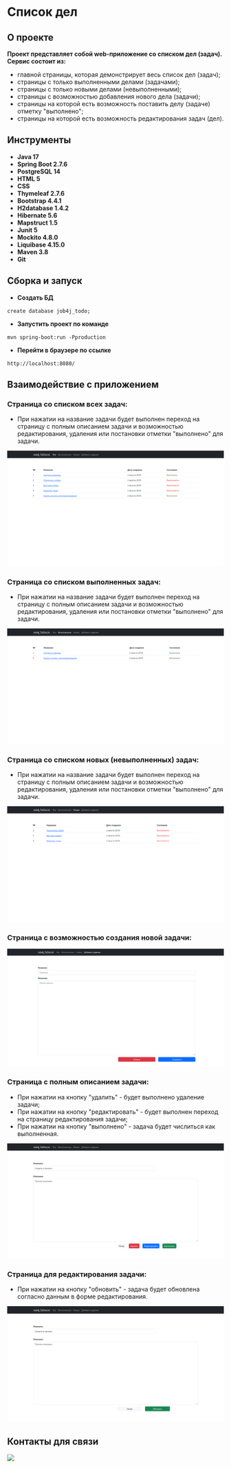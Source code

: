 # Список дел

## О проекте

**Проект представляет собой web-приложение со списком дел (задач). Сервис состоит из:**

* главной страницы, которая демонстрирует весь список дел (задач);
* страницы с только выполненными делами (задачами);
* страницы с только новыми делами (невыполненными);
* страницы с возможностью добавления нового дела (задачи);
* страницы на которой есть возможность поставить делу (задаче) отметку "выполнено";
* страницы на которой есть возможность редактирования задач (дел).

## Инструменты

- **Java 17**
- **Spring Boot 2.7.6**
- **PostgreSQL 14**
- **HTML 5**
- **CSS**
- **Thymeleaf 2.7.6**
- **Bootstrap 4.4.1**
- **H2database 1.4.2**
- **Hibernate 5.6**
- **Mapstruct 1.5**
- **Junit 5**
- **Mockito 4.8.0**
- **Liquibase 4.15.0**
- **Maven 3.8**
- **Git**

## Сборка и запуск<br>

- **Создать БД**

``` shell 
create database job4j_todo;
```

- **Запустить проект по команде**

``` shell 
mvn spring-boot:run -Pproduction
```

- **Перейти в браузере по ссылке**

``` shell 
http://localhost:8080/
```

## Взаимодействие с приложением<br>

### Страница со списком всех задач:

- При нажатии на название задачи будет выполнен переход на страницу с полным описанием задачи
  и возможностью редактирования, удаления или постановки отметки "выполнено" для задачи.

![tasks](src/main/resources/static/application_pictures/tasks.png)

### Страница со списком выполненных задач:

- При нажатии на название задачи будет выполнен переход на страницу с полным описанием задачи
  и возможностью редактирования, удаления или постановки отметки "выполнено" для задачи.

![completed_tasks](src/main/resources/static/application_pictures/completed_tasks.png)

### Страница со списком новых (невыполненных) задач:

- При нажатии на название задачи будет выполнен переход на страницу с полным описанием задачи
  и возможностью редактирования, удаления или постановки отметки "выполнено" для задачи.

![new_tasks](src/main/resources/static/application_pictures/new_tasks.png)

### Страница с возможностью создания новой задачи:

![create_task](src/main/resources/static/application_pictures/create_task.png)

### Страница с полным описанием задачи:

- При нажатии на кнопку "удалить" - будет выполнено удаление задачи;
- При нажатии на кнопку "редактировать" - будет выполнен переход на страницу редактирования задачи;
- При нажатии на кнопку "выполнено" - задача будет числиться как выполненная.

![full_task](src/main/resources/static/application_pictures/full_task.png)

### Страница для редактирования задачи:

- При нажатии на кнопку "обновить" - задача будет обновлена согласно данным в форме редактирования.
  
![edit_task](src/main/resources/static/application_pictures/edit_task.png)

## Контакты для связи<br>

<a href="https://t.me/OvercomingJunk" target="blank"><img src="https://img.icons8.com/clouds/50/000000/telegram-app.png"/></a>

